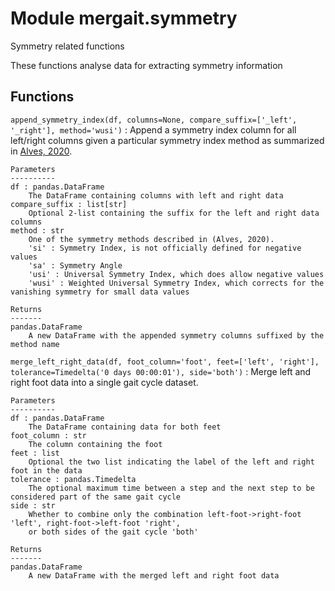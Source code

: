 Module mergait.symmetry
=======================
Symmetry related functions

These functions analyse data for extracting symmetry information

Functions
---------

    
`append_symmetry_index(df, columns=None, compare_suffix=['_left', '_right'], method='wusi')`
:   Append a symmetry index column for all left/right columns given a particular symmetry index
    method as summarized in [Alves, 2020](https://www.ncbi.nlm.nih.gov/pmc/articles/PMC7644861/).
    
    Parameters
    ----------
    df : pandas.DataFrame
        The DataFrame containing columns with left and right data
    compare_suffix : list[str]
        Optional 2-list containing the suffix for the left and right data columns
    method : str
        One of the symmetry methods described in (Alves, 2020).
        'si' : Symmetry Index, is not officially defined for negative values
        'sa' : Symmetry Angle
        'usi' : Universal Symmetry Index, which does allow negative values
        'wusi' : Weighted Universal Symmetry Index, which corrects for the vanishing symmetry for small data values
    
    Returns
    -------
    pandas.DataFrame
        A new DataFrame with the appended symmetry columns suffixed by the method name

    
`merge_left_right_data(df, foot_column='foot', feet=['left', 'right'], tolerance=Timedelta('0 days 00:00:01'), side='both')`
:   Merge left and right foot data into a single gait cycle dataset.
    
    Parameters
    ----------
    df : pandas.DataFrame
        The DataFrame containing data for both feet
    foot_column : str
        The column containing the foot
    feet : list
        Optional the two list indicating the label of the left and right foot in the data
    tolerance : pandas.Timedelta
        The optional maximum time between a step and the next step to be considered part of the same gait cycle
    side : str
        Whether to combine only the combination left-foot->right-foot 'left', right-foot->left-foot 'right', 
        or both sides of the gait cycle 'both'
    
    Returns
    -------
    pandas.DataFrame
        A new DataFrame with the merged left and right foot data